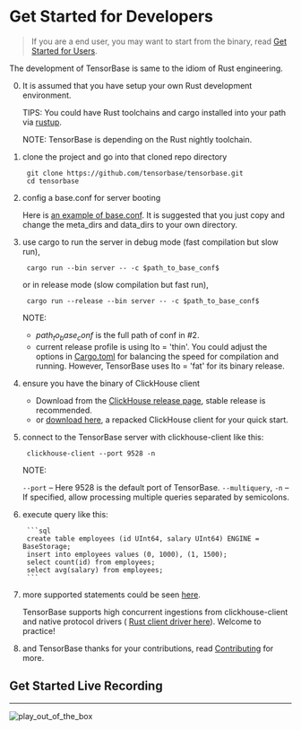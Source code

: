 # Get Started for Developers

> If you are a end user, you may want to start from the binary, read [Get Started for Users](/docs/get_started_users.md).

The development of TensorBase is same to the idiom of Rust engineering.

0. It is assumed that you have setup your own Rust development environment.

    TIPS: You could have Rust toolchains and cargo installed into your path via [rustup](https://rustup.rs/).
    
    NOTE: TensorBase is depending on the Rust nightly toolchain.

1. clone the project and go into that cloned repo directory

        git clone https://github.com/tensorbase/tensorbase.git
        cd tensorbase

2. config a base.conf for server booting

    Here is [an example of base.conf](/crates/server/tests/confs/base.conf). It is suggested that you just copy and change the meta_dirs and data_dirs to your own directory.

3. use cargo to run the server in debug mode (fast compilation but slow run),

        cargo run --bin server -- -c $path_to_base_conf$

    or in release mode (slow compilation but fast run),
        
        cargo run --release --bin server -- -c $path_to_base_conf$

    NOTE:
    + $path_to_base_conf$ is the full path of conf in #2.
    + current release profile is using lto = 'thin'. You could adjust the options in [Cargo.toml](Cargo.toml) for balancing the speed for compilation and running. However, TensorBase uses lto = 'fat' for its binary release.

4. ensure you have the binary of ClickHouse client

    + Download from the [ClickHouse release page](https://github.com/ClickHouse/ClickHouse/releases), stable release is recommended.
    + or [download here](https://github.com/tensorbase/tensorbase/releases/download/v2021.07.05/clickhouse_client_repack_linux.zip), a repacked ClickHouse client for your quick start.

5. connect to the TensorBase server with clickhouse-client like this:

        clickhouse-client --port 9528 -n
        
    NOTE:

    `--port` – Here 9528 is the default port of TensorBase.
    `--multiquery`, `-n` – If specified, allow processing multiple queries separated by semicolons.

6. execute query like this:

        ```sql
        create table employees (id UInt64, salary UInt64) ENGINE = BaseStorage;
        insert into employees values (0, 1000), (1, 1500);
        select count(id) from employees;
        select avg(salary) from employees;
        ```

7. more supported statements could be seen [here](/docs/lang.md).

    TensorBase supports high concurrent ingestions from clickhouse-client and native protocol drivers ( [Rust client driver here](/crates/tests_integ/ch_client)). Welcome to practice!

8. and TensorBase thanks for your contributions, read [Contributing](/docs/CONTRIBUTING.md) for more.

## Get Started Live Recording
---------------------------
![play_out_of_the_box](https://user-images.githubusercontent.com/237573/115368682-e5d80400-a1f9-11eb-9a9e-deeb4d5d58d2.gif)
